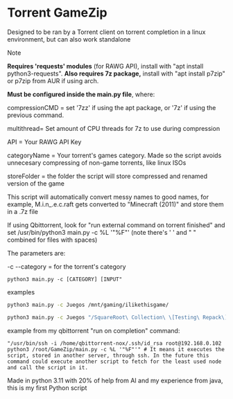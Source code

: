 # Torrent GameZip
Designed to be ran by a Torrent client on torrent completion in a linux environment, but can also work standalone
> [!NOTE]
> **Requires 'requests' modules** (for RAWG API), install with "apt install python3-requests". **Also requires 7z package,** install with "apt install p7zip" or p7zip from AUR if using arch.

**Must be configured inside the main.py file**, where:

compressionCMD = set '7zz' if using the apt package, or '7z' if using the previous command.

multithread= Set amount of CPU threads for 7z to use during compression

API = Your RAWG API Key

categoryName = Your torrent's games category. Made so the script avoids unnecesary compressing of non-game torrents, like linux ISOs

storeFolder = the folder the script will store compressed and renamed version of the game

This script will automatically convert messy names to good names, for example, M.i.n_.e.c.raft gets converted to "Minecraft (2011)" and store them in a .7z file


If using Qbittorrent, look for "run external command on torrent finished" and set /usr/bin/python3 main.py -c %L '"%F"' (note there's ' ' and " " combined for files with spaces)

The parameters are:

-c --category = for the torrent's category
```
python3 main.py -c [CATEGORY] [INPUT"
```

examples
```bash
python3 main.py -c Juegos /mnt/gaming/ilikethisgame/

python3 main.py -c Juegos "/SquareRoot\ Collection\ \[Testing\ Repack\]/"
```

example from my qbittorrent "run on completion" command:

```
"/usr/bin/ssh -i /home/qbittorrent-nox/.ssh/id_rsa root@192.168.0.102 python3 /root/GameZip/main.py -c %L '"%F"'" # It means it executes the script, stored in another server, through ssh. In the future this command could execute another script to fetch for the least used node and call the script in it.
```
Made in python 3.11 with 20% of help from AI and my experience from java, this is my first Python script
